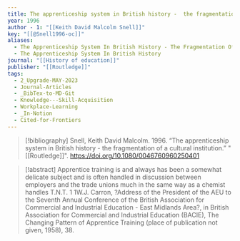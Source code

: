 ```yaml
---
title: The apprenticeship system in British history -  the fragmentation of a cultural institution
year: 1996
author - 1: "[[Keith David Malcolm Snell]]"
key: "[[@Snell1996-oc]]"
aliases:
  - The Apprenticeship System In British History - The Fragmentation Of A Cultural Institution
  - The Apprenticeship System In British History
journal: "[[History of education]]"
publisher: "[[Routledge]]"
tags:
  - 2_Upgrade-MAY-2023
  - Journal-Articles
  - _BibTex-to-MD-Git
  - Knowledge---Skill-Acquisition
  - Workplace-Learning
  - _In-Notion
  - Cited-for-Frontiers
---
```


> [!bibliography]
> Snell, Keith David Malcolm. 1996. “The apprenticeship system in British history -  the fragmentation of a cultural institution.” "[[Routledge]]". https://doi.org/10.1080/0046760960250401

> [!abstract]
> Apprentice training is and always has been a somewhat delicate subject and is often handled in discussion between employers and the trade unions much in the same way as a chemist handles T.N.T. 1 1W.J. Carron, ?Address of the President of the AEU to the Seventh Annual Conference of the British Association for Commercial and Industrial Education -  East Midlands Area?, in British Association for Commercial and Industrial Education (BACIE), The Changing Pattern of Apprentice Training (place of publication not given, 1958), 38.